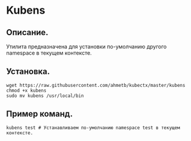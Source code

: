 # Kubens

## Описание.
Утилита предназначена для установки по-умолчанию другого namespace в текущем контексте.

## Установка.
```
wget https://raw.githubusercontent.com/ahmetb/kubectx/master/kubens
chmod +x kubens
sudo mv kubens /usr/local/bin
```

## Пример команд.
```
kubens test # Устанавливаем по-умолчанию namespace test в текущем контексте.
```
